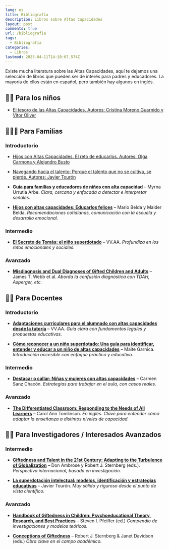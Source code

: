```yaml
---
lang: es
title: Bibliografía
description: Libros sobre Altas Capacidades
layout: post
comments: true
url: /bibliografia
tags:
  - Bibliografía
categories:
  - Libros
lastmod: 2025-04-11T14:10:07.574Z
---
```


Existe mucha literatura sobre las Altas Capacidades, aquí te dejamos una selección de libros que pueden ser de interés para padres y educadores. La mayoría de ellos están en español, pero también hay algunos en inglés.

## ‍👧‍👦 Para los niños

- [El tesoro de las Altas Capacidades. Autores: Cristina Moreno Guarnido y Vitor Oliver](https://amzn.to/4cvMRIP)

## 👨‍👩‍👧 Para Familias

### Introductorio

- [Hijos con Altas Capacidades. El reto de educarlos. Autores: Olga Carmona y Alejandro Busto](https://amzn.to/4jwbU0J)
- [Navegando hacia el talento: Porque el talento que no se cultiva, se pierde. Autores: Javier Tourón](https://amzn.to/4cwKPbu)

- **[Guía para familias y educadores de niños con alta capacidad](https://www.amazon.es/dp/8410003422?tag=croac-21)** – Myrna Urrutia Arbe.
  _Clara, cercana y enfocada a detectar e interpretar señales._

- **[Hijos con altas capacidades: Educarlos felices](https://www.amazon.es/dp/8491873929?tag=croac-21)** – Mario Belda y Maider Belda.
  _Recomendaciones cotidianas, comunicación con la escuela y desarrollo emocional._

### Intermedio

- **[El Secreto de Tomás: el niño superdotado](https://www.amazon.es/dp/B0DCHYWKZ9?tag=croac-21)** – VV.AA.
  _Profundiza en los retos emocionales y sociales._

### Avanzado

- **[Misdiagnosis and Dual Diagnoses of Gifted Children and Adults](https://www.amazon.es/dp/1935067435?tag=croac-21)** – James T. Webb et al.
  _Aborda la confusión diagnóstica con TDAH, Asperger, etc._

## 👩‍🏫 Para Docentes

### Introductorio

- **[Adaptaciones curriculares para el alumnado con altas capacidades desde la tutoría](https://www.amazon.es/dp/8416351023?tag=croac-21)** – VV.AA.
  _Guía clara con fundamentos legales y propuestas educativas._

- **[Cómo reconocer a un niño superdotado: Una guía para identificar, entender y educar a un niño de altas capacidades](https://www.amazon.es/dp/8448008596?tag=croac-21)** – Maite Garnica.
  _Introducción accesible con enfoque práctico y educativo._

### Intermedio

- **[Destacar o callar: Niñas y mujeres con altas capacidades](https://www.amazon.es/dp/8419655325?tag=croac-21)** – Carmen Sanz Chacón.
  _Estrategias para trabajar en el aula, con casos reales._

### Avanzado

- **[The Differentiated Classroom: Responding to the Needs of All Learners](https://www.amazon.es/dp/1416618600?tag=croac-21)** – Carol Ann Tomlinson.
  _En inglés. Clave para entender cómo adaptar la enseñanza a distintos niveles de capacidad._

## 👩‍🔬 Para Investigadores / Interesados Avanzados

### Intermedio

- **[Giftedness and Talent in the 21st Century: Adapting to the Turbulence of Globalization](https://www.amazon.es/dp/9463005021?tag=croac-21)** – Don Ambrose y Robert J. Sternberg (eds.).
  _Perspectiva internacional, basada en investigación._

- **[La superdotación intelectual: modelos, identificación y estrategias educativas](https://amzn.to/42Nkvp9)** – Javier Tourón.
  _Muy sólido y riguroso desde el punto de vista científico._

### Avanzado

- **[Handbook of Giftedness in Children: Psychoeducational Theory, Research, and Best Practices](https://www.amazon.es/dp/0387743995?tag=croac-21)** – Steven I. Pfeiffer (ed.)
  _Compendio de investigaciones y modelos teóricos._

- **[Conceptions of Giftedness](https://www.amazon.es/dp/0521268141?tag=croac-21)** – Robert J. Sternberg & Janet Davidson (eds.)
  _Obra clave en el campo académico._
